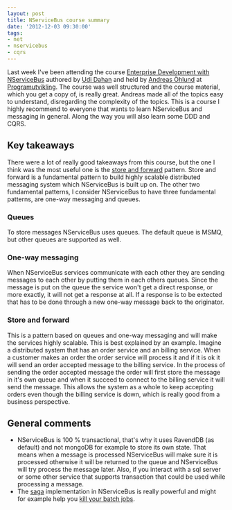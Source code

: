 ```yaml
---
layout: post
title: NServiceBus course summary
date: '2012-12-03 09:30:00'
tags:
- net
- nservicebus
- cqrs
---
```


Last week I've been attending the course [Enterprise Development with NServiceBus](http://www.programutvikling.no/kurskalenderoversikt.aspx?id=1528011) authored by [Udi Dahan](http://www.udidahan.com/) and held by [Andreas Öhlund](http://andreasohlund.net/) at [Programutvikling](http://www.programutvikling.no/). The course was well structured and the course material, which you get a copy of, is really great. Andreas made all of the topics easy to understand, disregarding the complexity of the topics. This is a course I highly recommend to everyone that wants to learn NServiceBus and messaging in general. Along the way you will also learn some DDD and CQRS.

## Key takeaways
There were a lot of really good takeaways from this course, but the one I think was the most useful one is the [store and forward](http://en.wikipedia.org/wiki/Store_and_forward) pattern. Store and forward is a fundamental pattern to build highly scalable distributed messaging system which NServiceBus is built up on. The other two fundamental patterns, I consider NServiceBus to have three fundamental patterns, are one-way messaging and queues.

### Queues
To store messages NServiceBus uses queues. The default queue is MSMQ, but other queues are supported as well.

### One-way messaging
When NServiceBus services communicate with each other they are sending messages to each other by putting them in each others queues. Since the message is put on the queue the service won't get a direct response, or more exactly, it will not get a response at all. If a response is to be extected that has to be done through a new one-way message back to the originator.

### Store and forward
This is a pattern based on queues and one-way messaging and will make the services highly scalable. This is best explained by an example. Imagine a distributed system that has an order service and an billing service. When a customer makes an order the order service will process it and if it is ok it will send an order accepted message to the billing service. In the process of sending the order accepted message the order will first store the message in it's own queue and when it succeed to connect to the billing service it will send the message. This allows the system as a whole to keep accepting orders even though the billing service is down, which is really good from a business perspective.

## General comments
 
 * NServiceBus is 100 % transactional, that's why it uses RavendDB (as default) and not mongoDB for example to store its own state. That means when a message is processed NServiceBus will make sure it is processed otherwise it will be returned to the queue and NServiceBus will try process the message later. Also, if you interact with a sql server or some other service that supports transaction that could be used while processing a message.
 * The [saga](http://www.udidahan.com/2009/04/20/saga-persistence-and-event-driven-architectures/) implementation in NServiceBus is really powerful and might for example help you [kill your batch jobs](http://skillsmatter.com/podcast/home/death-batch-job).